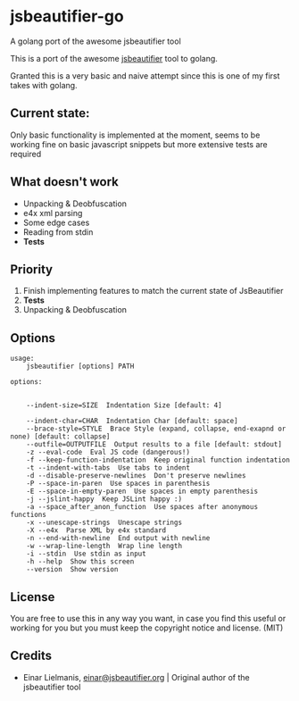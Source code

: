 jsbeautifier-go
===============

A golang port of the awesome jsbeautifier tool

This is a port of the awesome [jsbeautifier](http://jsbeautifier.org/) tool to golang.

Granted this is a very basic and naive attempt since this is one of my first takes with golang.

## Current state:
Only basic functionality is implemented at the moment, seems to be working fine on basic javascript snippets but more extensive tests are required

## What doesn't work
* Unpacking & Deobfuscation
* e4x xml parsing
* Some edge cases
* Reading from stdin
* **Tests**

## Priority

1. Finish implementing features to match the current state of JsBeautifier
2. **Tests**
3. Unpacking & Deobfuscation

## Options

```
usage:
    jsbeautifier [options] PATH

options:


    --indent-size=SIZE  Indentation Size [default: 4]

    --indent-char=CHAR  Indentation Char [default: space]
    --brace-style=STYLE  Brace Style (expand, collapse, end-exapnd or none) [default: collapse]
    --outfile=OUTPUTFILE  Output results to a file [default: stdout]
    -z --eval-code  Eval JS code (dangerous!)
    -f --keep-function-indentation  Keep original function indentation
    -t --indent-with-tabs  Use tabs to indent
    -d --disable-preserve-newlines  Don't preserve newlines
    -P --space-in-paren  Use spaces in parenthesis
    -E --space-in-empty-paren  Use spaces in empty parenthesis
    -j --jslint-happy  Keep JSLint happy :)
    -a --space_after_anon_function  Use spaces after anonymous functions
    -x --unescape-strings  Unescape strings
    -X --e4x  Parse XML by e4x standard
    -n --end-with-newline  End output with newline
    -w --wrap-line-length  Wrap line length
    -i --stdin  Use stdin as input
    -h --help  Show this screen
    --version  Show version
````

## License
You are free to use this in any way you want, in case you find this useful or working for you but you must keep the copyright notice and license. (MIT)

## Credits
* Einar Lielmanis, einar@jsbeautifier.org | Original author of the jsbeautifier tool
